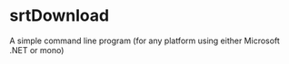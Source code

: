 srtDownload
===========

A simple command line program (for any platform using either Microsoft .NET or mono)